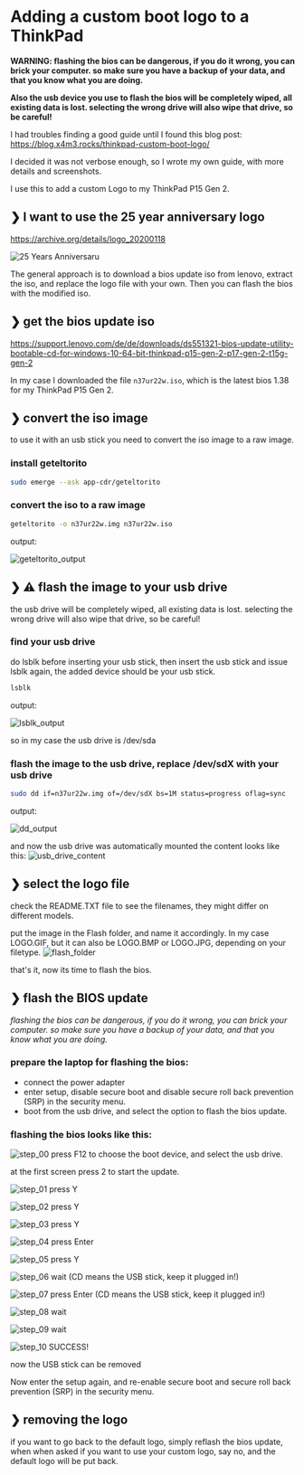 # Adding a custom boot logo to a ThinkPad
**WARNING: flashing the bios can be dangerous, if you do it wrong, you can brick your computer. so make sure you have a backup of your data, and that you know what you are doing.**

**Also the usb device you use to flash the bios will be completely wiped, all existing data is lost. selecting the wrong drive will also wipe that drive, so be careful!**

I had troubles finding a good guide until I found this blog post:
https://blog.x4m3.rocks/thinkpad-custom-boot-logo/

I decided it was not verbose enough, so I wrote my own guide, with more details and screenshots.

I use this to add a custom Logo to my ThinkPad P15 Gen 2.

## ❯ I want to use the 25 year anniversary logo
https://archive.org/details/logo_20200118

![25 Years Anniversaru](./img/LOGO.GIF)


The general approach is to download a bios update iso from lenovo, extract the iso, and replace the logo file with your own. Then you can flash the bios with the modified iso.

## ❯ get the bios update iso
https://support.lenovo.com/de/de/downloads/ds551321-bios-update-utility-bootable-cd-for-windows-10-64-bit-thinkpad-p15-gen-2-p17-gen-2-t15g-gen-2

In my case I downloaded the file ```n37ur22w.iso```, which is the latest bios 1.38 for my ThinkPad P15 Gen 2.

## ❯ convert the iso image
to use it with an usb stick you need to convert the iso image to a raw image.

### install geteltorito
```bash
sudo emerge --ask app-cdr/geteltorito 
```

### convert the iso to a raw image

```bash
geteltorito -o n37ur22w.img n37ur22w.iso
```
output:

![geteltorito_output](./img/geteltorito.png)


## ❯ ⚠ flash the image to your usb drive
the usb drive will be completely wiped, all existing data is lost.
selecting the wrong drive will also wipe that drive, so be careful!

### find your usb drive
do lsblk before inserting your usb stick, then insert the usb stick and issue lsblk again, the added device should be your usb stick.

```bash
lsblk
```
output:

![lsblk_output](./img/lsblk.png)

so in my case the usb drive is /dev/sda

### flash the image to the usb drive, replace /dev/sdX with your usb drive
```bash
sudo dd if=n37ur22w.img of=/dev/sdX bs=1M status=progress oflag=sync
```
output:

![dd_output](./img/dd.png)

and now the usb drive was automatically mounted the content looks like this:
![usb_drive_content](./img/folders.png)


## ❯ select the logo file
check the README.TXT file to see the filenames, they might differ on different models.

put the image in the Flash folder, and name it accordingly. In my case LOGO.GIF, but it can also be LOGO.BMP or LOGO.JPG, depending on your filetype.
![flash_folder](./img/flash_folder.png)

that's it, now its time to flash the bios.

## ❯ flash the BIOS update
*flashing the bios can be dangerous, if you do it wrong, you can brick your computer. so make sure you have a backup of your data, and that you know what you are doing.*

### prepare the laptop for flashing the bios:
   - connect the power adapter
   - enter setup, disable secure boot and disable secure roll back prevention (SRP) in the security menu.
   - boot from the usb drive, and select the option to flash the bios update.

### flashing the bios looks like this:
![step_00](./img/bios_update_01.webp)
press F12 to choose the boot device, and select the usb drive.

at the first screen press 2 to start the update.

![step_01](./img/bios_update_02.webp)
press Y

![step_02](./img/bios_update_03.webp)
press Y

![step_03](./img/bios_update_04.webp)
press Y

![step_04](./img/bios_update_05.webp)
press Enter

![step_05](./img/bios_update_06.webp)
press Y 

![step_06](./img/bios_update_07.webp)
wait (CD means the USB stick, keep it plugged in!)

![step_07](./img/bios_update_08.webp)
press Enter (CD means the USB stick, keep it plugged in!)

![step_08](./img/bios_update_09.webp)
wait

![step_09](./img/bios_update_10.webp)
wait

![step_10](./img/bios_update_11.webp)
SUCCESS!

now the USB stick can be removed

Now enter the setup again, and re-enable secure boot and secure roll back prevention (SRP) in the security menu.

## ❯ removing the logo
if you want to go back to the default logo, simply reflash the bios update, when when asked if you want to use your custom logo, say no, and the default logo will be put back.

